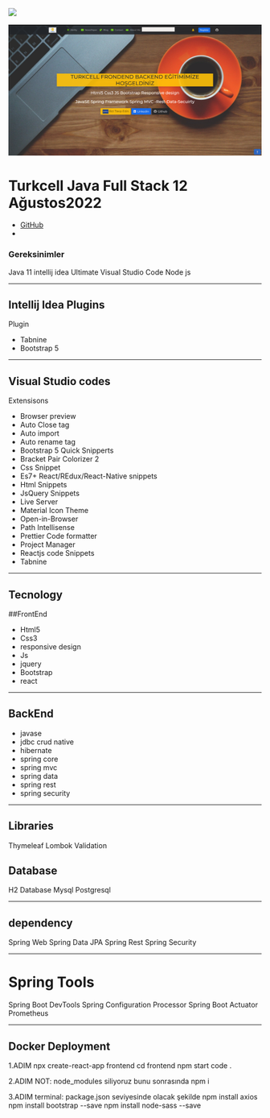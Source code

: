 ![](https://komarev.com/ghpvc/?username=hamitmizrak)

![readme](./picture/readme.png)

# Turkcell Java Full Stack 12 Ağustos2022
* [GitHub](https://github.com/hamitmizrak/Turkcell_FullStackDevelopment_Frontend_Backend)
* 
### Gereksinimler
Java 11
intellij idea Ultimate 
Visual Studio Code
Node js

---
## Intellij Idea Plugins
Plugin
- Tabnine
- Bootstrap 5

---
## Visual Studio codes
Extensisons
- Browser preview
- Auto Close tag
- Auto import
- Auto rename tag
- Bootstrap 5 Quick Snipperts
- Bracket Pair Colorizer 2
- Css Snippet
- Es7+ React/REdux/React-Native snippets
- Html Snippets
- JsQuery Snippets
- Live Server
- Material Icon Theme
- Open-in-Browser
- Path Intellisense
- Prettier Code formatter
- Project Manager
- Reactjs code Snippets
- Tabnine

---
## Tecnology
##FrontEnd
- Html5
- Css3
- responsive design
- Js
- jquery
- Bootstrap
- react


---
## BackEnd
* javase
* jdbc crud native
* hibernate
* spring core
* spring mvc
* spring data
* spring rest
* spring security

---
## Libraries
Thymeleaf
Lombok
Validation

## Database
H2 Database
Mysql
Postgresql

---
## dependency
Spring Web
Spring Data JPA
Spring Rest
Spring Security

---
# Spring Tools
Spring Boot DevTools
Spring Configuration Processor
Spring Boot Actuator
Prometheus

---
## Docker Deployment
1.ADIM
npx create-react-app frontend
cd frontend
npm start
code .

2.ADIM
NOT: node_modules siliyoruz bunu sonrasında 
npm i

3.ADIM
terminal: package.json seviyesinde olacak şekilde
npm install axios
npm install bootstrap --save
npm install node-sass --save
